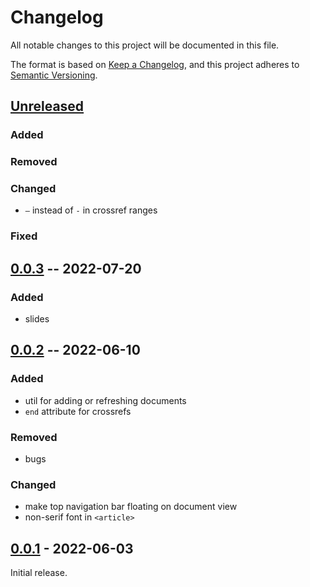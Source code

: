 # Changelog
All notable changes to this project will be documented in this file.

The format is based on [Keep a Changelog](https://keepachangelog.com/en/1.0.0/),
and this project adheres to [Semantic Versioning](https://semver.org/spec/v2.0.0.html).


## [Unreleased]

### Added

### Removed

### Changed
* `–` instead of `-` in crossref ranges

### Fixed

## [0.0.3] -- 2022-07-20

### Added
* slides

## [0.0.2] -- 2022-06-10

### Added
* util for adding or refreshing documents
* `end` attribute for crossrefs

### Removed
* bugs

### Changed
* make top navigation bar floating on document view
* non-serif font in `<article>`
    
## [0.0.1] - 2022-06-03

Initial release.

[Unreleased]: https://github.com/fmatter/clld-document-plugin/compare/0.0.3...HEAD
[0.0.3]: https://github.com/fmatter/clld-document-plugin/releases/tag/0.0.3
[0.0.2]: https://github.com/fmatter/clld-document-plugin/releases/tag/0.0.2
[0.0.1]: https://github.com/fmatter/clld-document-plugin/releases/tag/0.0.1

